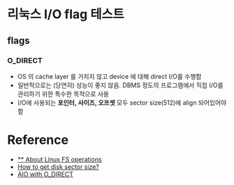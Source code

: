 # 리눅스 I/O flag 테스트

## flags
### O_DIRECT
- OS 의 cache layer 를 거치지 않고 device 에 대해 direct I/O를 수행함
- 일반적으로는 (당연히) 성능이 좋지 않음. DBMS 정도의 프로그램에서 직접 I/O를 관리하기 위한 특수한 목적으로 사용
- I/O에 사용되는 **포인터, 사이즈, 오프셋** 모두 sector size(512)에 align 되어있어야 함

# Reference
- [** About Linux FS operations](https://showerbugs.github.io/books/linux/2018-02-09-%EB%A6%AC%EB%88%85%EC%8A%A4%20%EC%8B%9C%EC%8A%A4%ED%85%9C%20%ED%94%84%EB%A1%9C%EA%B7%B8%EB%9E%98%EB%B0%8D%20%EC%B1%95%ED%84%B0%202#)
- [How to get disk sector size?](https://unix.stackexchange.com/questions/2668/finding-the-sector-size-of-a-partition)
- [AIO with O_DIRECT](https://stackoverflow.com/questions/55447218/what-does-o-direct-512-byte-aligned-mean)
